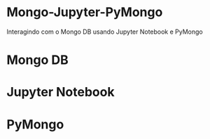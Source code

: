 # Mongo-Jupyter-PyMongo
Interagindo com o Mongo DB usando Jupyter Notebook e PyMongo 


# Mongo DB

# Jupyter Notebook

# PyMongo



